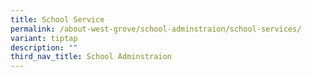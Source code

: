 ```yaml
---
title: School Service
permalink: /about-west-grove/school-adminstraion/school-services/
variant: tiptap
description: ""
third_nav_title: School Adminstraion
---
```

